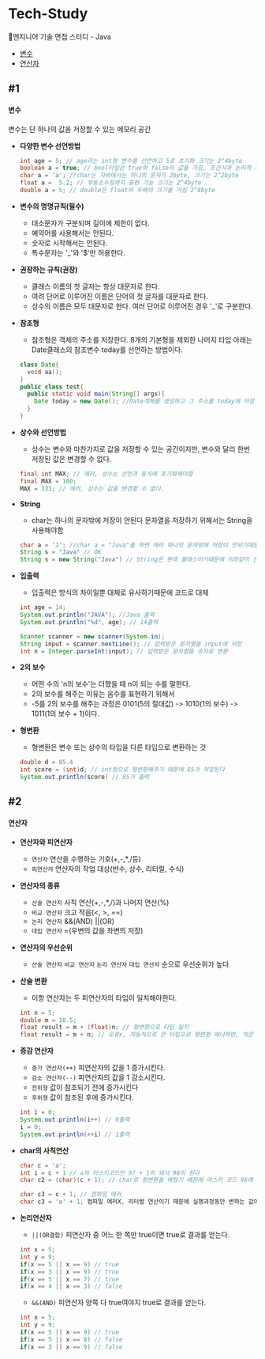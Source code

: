 # Tech-Study
📂엔지니어 기술 면접 스터디 - Java
- [변수](#1)
- [연산자](#2)

## #1
#### 변수

변수는 단 하나의 값을 저장할 수 있는 메모리 공간

- **다양한 변수 선언방법**
  ```Java
  int age = 5; // age라는 int형 변수를 선언하고 5로 초기화 크기는 2^4byte
  boolean a = true; // bool타입은 true와 false의 값을 가짐, 조건식과 논리적 계산에 사용
  char a = 'a'; //char는 자바에서는 하나의 문자가 2byte, 크기는 2^2byte 
  float a =  5.2; // 부동소수점까지 표현 가능 크기는 2^4byte
  double a = 5; // double은 float의 두배의 크기를 가짐 2^8byte
  ```
- **변수의 명명규칙(필수)**
  - 대소문자가 구분되며 길이에 제한이 없다.
  - 예약어를 사용해서는 안된다.
  - 숫자로 시작해서는 안된다.
  - 특수문자는 '_'와 '$'만 허용한다. 
 
- **권장하는 규칙(권장)**
  - 클래스 이름의 첫 글자는 항상 대문자로 한다.
  - 여려 단어로 이루어진 이름은 단어의 첫 글자를 대문자로 한다.
  - 상수의 이름은 모두 대문자로 한다. 여러 단어로 이루어진 경우 '_'로 구분한다.
 
- **참조형**
  - 참조형은 객체의 주소를 저장한다. 8개의 기본형을 제외한 나머지 타입 아래는 Date클래스의 참조변수 today를 선언하는 방법이다.
  ```Java
  class Date{
    void aa();
  }
  public class test{
    public static void main(String[] args){
      Date today = new Date(); //Date객체를 생성하고 그 주소를 today에 저장
    }
  }
  ```
- **상수와 선언방법**
  - 상수는 변수와 마찬가지로 값을 저장할 수 있는 공간이지만, 변수와 달리 한번 저장된 값은 변경할 수 없다.
 
   ```Java
  final int MAX; // 에러, 상수는 선언과 동식에 초기화해야함
  final MAX = 100;
  MAX = 333; // 에러, 상수는 값을 변경할 수 없다.
  ```
  
- **String**
  - char는 하나의 문자밖에 저장이 안된다 문자열을 저장하기 위해서는 String을 사용해야함
  ```Java
  char a = 'J'; //char a = "Java"를 하면 에러 하나의 문자밖에 저장이 안되기때문에
  String s = "Java" // OK
  String s = new String("Java") // String은 원래 클래스이기때문에 이와같이 선언해야하나 특별히 위에 방식도 허용
  ```

- **입출력**
  - 입출력은 방식의 차이일뿐 대체로 유사하기때문에 코드로 대체
  ```Java
  int age = 14;
  System.out.println("JAVA"); //Java 출력
  System.out.println("%d", age); // 14출력
  
  Scanner scanner = new scanner(System.in);
  String input = scanner.nextLine(); // 입력받은 문자열을 input에 저장
  int n = Integer.parseInt(input); // 입력받은 문자열을 숫자로 변환
  ```
- **2의 보수**
  - 어떤 수의 'n의 보수'는 더했을 때 n이 되는 수를 말한다.
  - 2의 보수를 해주는 이유는 음수를 표현하기 위해서
  - -5를 2의 보수를 해주는 과정은 0101(5의 절대값)  -> 1010(1의 보수)  -> 1011(1의 보수 + 1)이다.

- **형변환**
  - 형변환은 변수 또는 상수의 타입을 다른 타입으로 변환하는 것
  ```Java
  double d = 85.4
  int score = (int)d; // int형으로 형변환해주기 때문에 85가 저장된다
  System.out.println(score) // 85가 출력
  ```
 
 ## #2
#### 연산자

- **연산자와 피연산자**
  - `연산자` 연산을 수행하는 기호(+,-,*,/등)
  - `피연산자` 연산자의 작업 대상(뱐수, 상수, 리터럴, 수식) 

- **연산자의 종류**
  - `산술 연산자` 사칙 연산(+,-,*,/)과 나머지 연산(%)
  - `비교 연산자` 크고 작음(<, >, ==)
  - `논리 연산자` &&(AND) ||(OR)
  - `대입 연산자` =(우변의 값을 좌변의 저장)
 
- **연산자의 우선순위**
  - `산술 연산자` `비교 연산자` `논리 연산자` `대입 연산자` 순으로 우선순위가 높다.   
  
- **산술 변환**
  - 이항 연산자는 두 피연산자의 타입이 일치해야한다.
  ```Java
  int n = 5;
  double m = 10.5;
  float result = m + (float)n; // 형변환으로 타입 일치
  float result = m + n; // 오류x, 자동적으로 큰 타입으로 형변환 왜냐하면, 작은 타입으로 형변환 할 시 10.5가 10이 되면서 손실이 발생
  ``` 
- **증감 연산자**
  - `증가 연산자(++)` 피연산자의 값을 1 증가시킨다.
  - `감소 연산자(--)` 피연산자의 값을 1 감소시킨다. 
  - `전위형` 값이 참조되기 전에 증가시킨다
  - `후위형` 값이 참조된 후에 증가시킨다.
  ```Java
  int i = 0;
  System.out.println(i++) // 0출력
  i = 0;
  System.out.println(++i) // 1출력
  ```
- **char의 사칙연산**
  ```Java
  char c = 'a';
  int i = c + 1 // a의 아스키코드인 97 + 1이 돼서 98이 된다
  char c2 = (char)(c + 1); // char로 형변환을 해줬기 때문에 아스키 코드 98에 해당하는 b가 나온다.
  
  char c3 = c + 1; // 컴파일 에러
  char c3 = 'a' + 1; 컴파일 에러X, 리터럴 연산이기 때문에 실행과정동안 변하는 값이 아니기 때문에
  ```
- **논리연산자**
  - `||(OR결합)` 피연산자 중 어느 한 쪽만 true이면 true로 결과를 얻는다.
  ```Java
  int x = 5;
  int y = 9;
  if(x == 5 || x == 9) // true
  if(x == 3 || x == 9) // true
  if(x == 5 || x == 7) // true
  if(x == 4 || x == 3) // false
  ```
  - `&&(AND)` 피연산자 양쪽 다 true여야지 true로 결과를 얻는다.
  ```Java
  int x = 5;
  int y = 9;
  if(x == 5 || x == 9) // true
  if(x == 5 || x == 8) // false
  if(x == 3 || x == 9) // false
  ```
